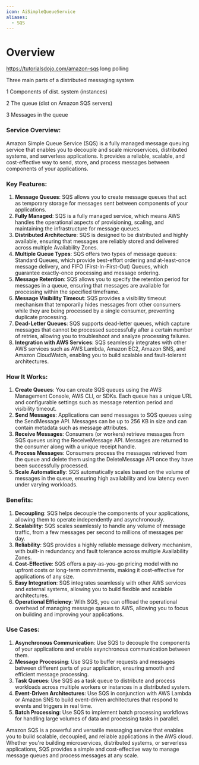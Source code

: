 ```yaml
---
icon: AiSimpleQueueService
aliases:
  - SQS
---
```

# Overview

https://tutorialsdojo.com/amazon-sqs
long polling

Three main parts of a distributed messaging system

1 Components of dist. system (instances)

2 The queue (dist on Amazon SQS servers)

3 Messages in the queue

### Service Overview:

Amazon Simple Queue Service (SQS) is a fully managed message queuing service that enables you to decouple and scale microservices, distributed systems, and serverless applications. It provides a reliable, scalable, and cost-effective way to send, store, and process messages between components of your applications.

### Key Features:

1. **Message Queues**: SQS allows you to create message queues that act as temporary storage for messages sent between components of your applications.
2. **Fully Managed**: SQS is a fully managed service, which means AWS handles the operational aspects of provisioning, scaling, and maintaining the infrastructure for message queues.
3. **Distributed Architecture**: SQS is designed to be distributed and highly available, ensuring that messages are reliably stored and delivered across multiple Availability Zones.
4. **Multiple Queue Types**: SQS offers two types of message queues: Standard Queues, which provide best-effort ordering and at-least-once message delivery, and FIFO (First-In-First-Out) Queues, which guarantee exactly-once processing and message ordering.
5. **Message Retention**: SQS allows you to specify the retention period for messages in a queue, ensuring that messages are available for processing within the specified timeframe.
6. **Message Visibility Timeout**: SQS provides a visibility timeout mechanism that temporarily hides messages from other consumers while they are being processed by a single consumer, preventing duplicate processing.
7. **Dead-Letter Queues**: SQS supports dead-letter queues, which capture messages that cannot be processed successfully after a certain number of retries, allowing you to troubleshoot and analyze processing failures.
8. **Integration with AWS Services**: SQS seamlessly integrates with other AWS services such as AWS Lambda, Amazon EC2, Amazon SNS, and Amazon CloudWatch, enabling you to build scalable and fault-tolerant architectures.

### How It Works:

1. **Create Queues**: You can create SQS queues using the AWS Management Console, AWS CLI, or SDKs. Each queue has a unique URL and configurable settings such as message retention period and visibility timeout.
2. **Send Messages**: Applications can send messages to SQS queues using the SendMessage API. Messages can be up to 256 KB in size and can contain metadata such as message attributes.
3. **Receive Messages**: Consumers (or workers) retrieve messages from SQS queues using the ReceiveMessage API. Messages are returned to the consumer along with a unique receipt handle.
4. **Process Messages**: Consumers process the messages retrieved from the queue and delete them using the DeleteMessage API once they have been successfully processed.
5. **Scale Automatically**: SQS automatically scales based on the volume of messages in the queue, ensuring high availability and low latency even under varying workloads.

### Benefits:

1. **Decoupling**: SQS helps decouple the components of your applications, allowing them to operate independently and asynchronously.
2. **Scalability**: SQS scales seamlessly to handle any volume of message traffic, from a few messages per second to millions of messages per day.
3. **Reliability**: SQS provides a highly reliable message delivery mechanism, with built-in redundancy and fault tolerance across multiple Availability Zones.
4. **Cost-Effective**: SQS offers a pay-as-you-go pricing model with no upfront costs or long-term commitments, making it cost-effective for applications of any size.
5. **Easy Integration**: SQS integrates seamlessly with other AWS services and external systems, allowing you to build flexible and scalable architectures.
6. **Operational Efficiency**: With SQS, you can offload the operational overhead of managing message queues to AWS, allowing you to focus on building and improving your applications.

### Use Cases:

1. **Asynchronous Communication**: Use SQS to decouple the components of your applications and enable asynchronous communication between them.
2. **Message Processing**: Use SQS to buffer requests and messages between different parts of your application, ensuring smooth and efficient message processing.
3. **Task Queues**: Use SQS as a task queue to distribute and process workloads across multiple workers or instances in a distributed system.
4. **Event-Driven Architectures**: Use SQS in conjunction with AWS Lambda or Amazon SNS to build event-driven architectures that respond to events and triggers in real time.
5. **Batch Processing**: Use SQS to implement batch processing workflows for handling large volumes of data and processing tasks in parallel.

Amazon SQS is a powerful and versatile messaging service that enables you to build scalable, decoupled, and reliable applications in the AWS cloud. Whether you're building microservices, distributed systems, or serverless applications, SQS provides a simple and cost-effective way to manage message queues and process messages at any scale.
